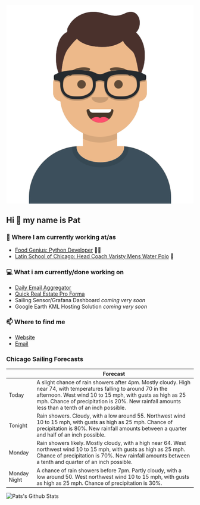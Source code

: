[![Social banner for p-j-falconer](https://raw.githubusercontent.com/P-J-FALCONER/P-J-FALCONER/master/assets/avataaars.svg)](https://patfalconer.com/)
## Hi :wave: my name is Pat

### 💼 Where I am currently working at/as
- [Food Genius: Python Developer](https://getfoodgenius.com/) 🍔🐍
- [Latin School of Chicago: Head Coach Varisty Mens Water Polo](https://www.latinschool.org/) 🤽


### 💻 What i am currently/done working on
 - [Daily Email Aggregator](https://github.com/P-J-FALCONER/dott_daily_mail)
 - [Quick Real Estate Pro Forma](https://github.com/P-J-FALCONER/henry)
 - Sailing Sensor/Grafana Dashboard *coming very soon*
 - Google Earth KML Hosting Solution *coming very soon*

### 📫 Where to find me
 - [Website](https://patfalconer.com/)
 - [Email](mailto:patrick.j.falconer@gmail.com)


### Chicago Sailing Forecasts
|   | Forecast  |
|---|---|
| Today | A slight chance of rain showers after 4pm. Mostly cloudy. High near 74, with temperatures falling to around 70 in the afternoon. West wind 10 to 15 mph, with gusts as high as 25 mph. Chance of precipitation is 20%. New rainfall amounts less than a tenth of an inch possible. |
| Tonight | Rain showers. Cloudy, with a low around 55. Northwest wind 10 to 15 mph, with gusts as high as 25 mph. Chance of precipitation is 80%. New rainfall amounts between a quarter and half of an inch possible. |
| Monday | Rain showers likely. Mostly cloudy, with a high near 64. West northwest wind 10 to 15 mph, with gusts as high as 25 mph. Chance of precipitation is 70%. New rainfall amounts between a tenth and quarter of an inch possible. |
| Monday Night | A chance of rain showers before 7pm. Partly cloudy, with a low around 50. West northwest wind 10 to 15 mph, with gusts as high as 25 mph. Chance of precipitation is 30%. |

![Pats's Github Stats](https://github-readme-stats.vercel.app/api?username=p-j-falconer&show_icons=true&theme=radical)
